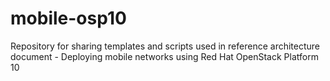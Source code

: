 # mobile-osp10
Repository for sharing templates and scripts used in reference architecture document - Deploying mobile networks using Red Hat OpenStack Platform 10
